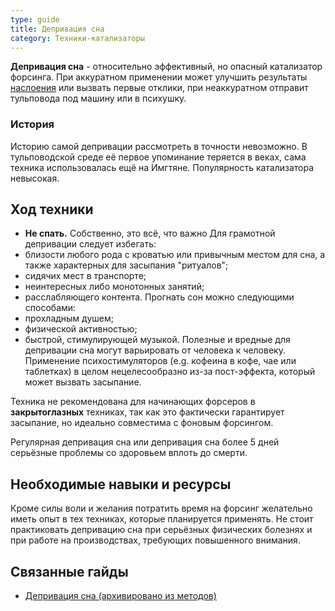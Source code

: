 ```yaml
---
type: guide
title: Депривация сна
category: Техники-катализаторы
---
```


**Депривация сна** - относительно эффективный, но опасный катализатор форсинга. При аккуратном применении может улучшить результаты [наслоения](theory:methods:на) или вызвать первые отклики, при неаккуратном отправит тульповода под машину или в психушку. 

### История
Историю самой депривации рассмотреть в точности невозможно. В тульповодской среде её первое упоминание теряется в веках, сама техника использовалась ещё на Имгтяне. Популярность катализатора невысокая.
## Ход техники
* **Не спать.** Собственно, это всё, что важно
Для грамотной депривации следует избегать:
* близости любого рода с кроватью или привычным местом для сна, а также характерных для засыпания "ритуалов";
* сидячих мест в транспорте;
* неинтересных либо монотонных занятий;
* расслабляющего контента.
Прогнать сон можно следующими способами:
* прохладным душем;
* физической активностью;
* быстрой, стимулирующей музыкой.
Полезные и вредные для депривации сна могут варьировать от человека к человеку. Применение психостимуляторов (e.g. кофеина в кофе, чае или таблетках) в целом нецелесообразно из-за пост-эффекта, который может вызвать засыпание.

Техника не рекомендована для начинающих форсеров в **закрытоглазных** техниках, так как это фактически гарантирует засыпание, но идеально совместима с фоновым форсингом.

Регулярная депривация сна или депривация сна более 5 дней  серьёзные проблемы со здоровьем вплоть до смерти.  
## Необходимые навыки и ресурсы
Кроме силы воли и желания потратить время на форсинг желательно иметь опыт в тех техниках, которые планируется применять. Не стоит практиковать депривацию сна при серьёзных физических болезнях и при работе на производствах, требующих повышенного внимания. 
## Связанные гайды
* [Депривация сна (архивировано из методов)](ru:депривация_сна)
